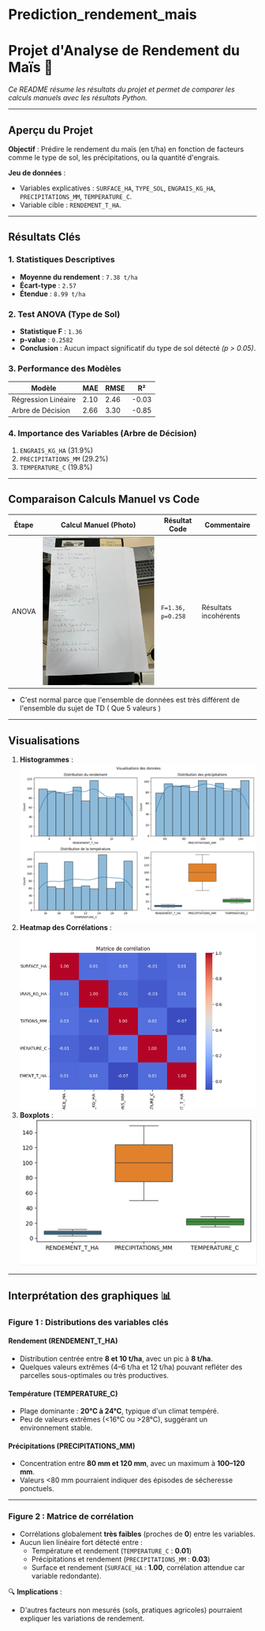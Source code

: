 # Prediction_rendement_mais
# Projet d'Analyse de Rendement du Maïs 🌽

*Ce README résume les résultats du projet et permet de comparer les calculs manuels avec les résultats Python.*

---

## **Aperçu du Projet**
**Objectif** : Prédire le rendement du maïs (en t/ha) en fonction de facteurs comme le type de sol, les précipitations, ou la quantité d'engrais.  

**Jeu de données** :  
- Variables explicatives : `SURFACE_HA`, `TYPE_SOL`, `ENGRAIS_KG_HA`, `PRECIPITATIONS_MM`, `TEMPERATURE_C`.  
- Variable cible : `RENDEMENT_T_HA`.  

---

## **Résultats Clés**

### 1. Statistiques Descriptives
- **Moyenne du rendement** : `7.38 t/ha`  
- **Écart-type** : `2.57`  
- **Étendue** : `8.99 t/ha`  

### 2. Test ANOVA (Type de Sol)
- **Statistique F** : `1.36`  
- **p-value** : `0.2582`  
- **Conclusion** : Aucun impact significatif du type de sol détecté *(p > 0.05)*.  

### 3. Performance des Modèles
| Modèle              | MAE   | RMSE  | R²     |
|---------------------|-------|-------|--------|
| Régression Linéaire | 2.10  | 2.46  | -0.03  |
| Arbre de Décision   | 2.66  | 3.30  | -0.85  |

### 4. Importance des Variables (Arbre de Décision)
1. `ENGRAIS_KG_HA` (31.9%)  
2. `PRECIPITATIONS_MM` (29.2%)  
3. `TEMPERATURE_C` (19.8%)  

---

## **Comparaison Calculs Manuel vs Code**
  
| Étape       | Calcul Manuel (Photo) | Résultat Code | Commentaire |
|-------------|-----------------------|---------------|-------------|
| ANOVA       | ![ANOVA](IMG_8226.jpg) | `F=1.36, p=0.258` | Résultats incohérents |
- C'est normal parce que l'ensemble de données est très différent de l'ensemble du sujet de TD ( Que 5 valeurs )
---

## **Visualisations** 
1. **Histogrammes** :  
   ![Histogramme Rendement](Figure_1.png)  
2. **Heatmap des Corrélations** :  
   ![Heatmap](Figure_2_heatmap.png)  
3. **Boxplots** :  
   ![Boxplots](box_plot.png)  

--- 

## Interprétation des graphiques 📊

### Figure 1 : Distributions des variables clés

#### **Rendement (RENDEMENT_T_HA)**  
- Distribution centrée entre **8 et 10 t/ha**, avec un pic à **8 t/ha**.  
- Quelques valeurs extrêmes (4–6 t/ha et 12 t/ha) pouvant refléter des parcelles sous-optimales ou très productives.  

#### **Température (TEMPERATURE_C)**  
- Plage dominante : **20°C à 24°C**, typique d'un climat tempéré.  
- Peu de valeurs extrêmes (<16°C ou >28°C), suggérant un environnement stable.  

#### **Précipitations (PRECIPITATIONS_MM)**  
- Concentration entre **80 mm et 120 mm**, avec un maximum à **100–120 mm**.  
- Valeurs <80 mm pourraient indiquer des épisodes de sécheresse ponctuels.  

---

### Figure 2 : Matrice de corrélation  
- Corrélations globalement **très faibles** (proches de **0**) entre les variables.  
- Aucun lien linéaire fort détecté entre :  
  - Température et rendement (`TEMPERATURE_C` : **0.01**)  
  - Précipitations et rendement (`PRECIPITATIONS_MM` : **0.03**)  
  - Surface et rendement (`SURFACE_HA` : **1.00**, corrélation attendue car variable redondante).  

🔍 **Implications** :  
- D'autres facteurs non mesurés (sols, pratiques agricoles) pourraient expliquer les variations de rendement.  
